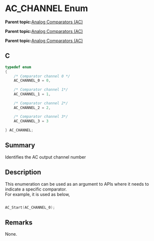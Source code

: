 # AC\_CHANNEL Enum

**Parent topic:**[Analog Comparators \(AC\)](GUID-5607FF99-7728-4953-B3F7-6E93AC09581A.md)

**Parent topic:**[Analog Comparators \(AC\)](GUID-45B9C329-D2C7-4446-BE93-437006982526.md)

**Parent topic:**[Analog Comparators \(AC\)](GUID-16BFBCA4-9E85-4E87-B1D6-6D79E6DCCEA9.md)

## C

```c
typedef enum
{
    /* Comparator channel 0 */
    AC_CHANNEL_0 = 0,
    
    /* Comparator channel 1*/
    AC_CHANNEL_1 = 1,
    
    /* Comparator channel 2*/
    AC_CHANNEL_2 = 2,
    
    /* Comparator channel 3*/
    AC_CHANNEL_3 = 3
    
} AC_CHANNEL;

```

## Summary

Identifies the AC output channel number

## Description

This enumeration can be used as an argument to APIs where it needs to<br />indicate a specific comparator.<br />For example, it is used as below,

```c

AC_Start(AC_CHANNEL_0);

```

## Remarks

None.

